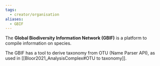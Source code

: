 ```yaml
---
tags:
  - creator/organisation
aliases:
  - GBIF
---
```

The **Global Biodiversity Information Network (GBIF)** is a platform to compile information on species.

The GBIF has a tool to derive taxonomy from OTU (Name Parser API), as used in [[Bloor2021_AnalysisComplex#OTU to taxonomy]].

